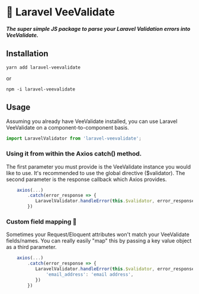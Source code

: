 # 🚨 Laravel VeeValidate
##### The super simple JS package to parse your Laravel Validation errors into VeeValidate.

## Installation
```
yarn add laravel-veevalidate
```
or
```
npm -i laravel-veevalidate
```

## Usage
Assuming you already have VeeValidate installed, you can use Laravel VeeValidate on a component-to-component basis.

```javascript
import LaravelValidator from 'laravel-veevalidate';
```

### Using it from within the Axios catch() method.
The first parameter you must provide is the VeeValidate instance you would like to use. It's recommended to use the global directive ($validator). The second parameter is the response callback which Axios provides.
```javascript
    axios(...)
        .catch(error_response => {
           LaravelValidator.handleError(this.$validator, error_response) 
        })
```

### Custom field mapping 🔁
Sometimes your Request/Eloquent attributes won't match your VeeValidate fields/names. You can really easily "map" this by passing a key value object as a third parameter.

```javascript
    axios(...)
        .catch(error_response => {
           LaravelValidator.handleError(this.$validator, error_response,{
               'email_address': 'email address',
           }) 
        })
```